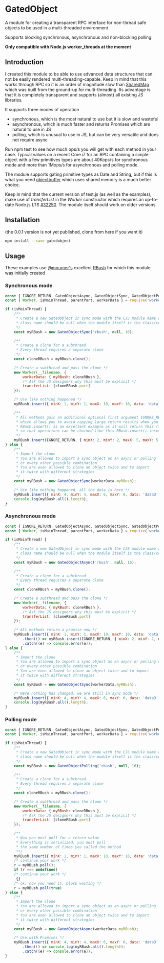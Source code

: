  # GatedObject

A module for creating a transparent RPC interface for non-thread safe objects to be used in a multi-threaded environment
  
Supports blocking synchronous, asynchronous and non-blocking polling 
  
**Only compatible with Node.js worker_threads at the moment**

## Introduction

I created this module to be able to use advanced data structures that can not be easily rendered multi-threading-capable. Keep in mind that this works through RPC so it is an order of magnitude slow than [SharedMap](https://github.com/mmomtchev/SharedMap) which was built from the ground-up for multi-threading. Its advantage is that it is completely transparent and supports (almost) all existing JS libraries.

It supports three modes of operation
* synchronous, which is the most natural to use but it is slow and wasteful
* asynchronous, which is much faster and returns Promises which are natural to use in JS
* polling, which is unusual to use in JS, but can be very versatile and does not require async

Run npm test to see how much ops/s you will get with each method in your case. Typical values on a recent Core i7 for an RPC containing a simple object with a few primitives types are about 40Kops/s for synchronous mode and more than 1Mops/s for asynchronous and polling mode.

The module supports gating primitive types as Date and String, but if this is what you need [objectbuffer](https://github.com/Bnaya/objectbuffer) which uses shared memory is a much better choice.

Keep in mind that the current version of test.js (as well as the examples), make use of *transferList* in the *Worker* constructor which requires an up-to-date Node.js LTS [#32250](https://github.com/nodejs/node/issues/32250). The module itself should work on older versions.


## Installation

(the 0.0.1 version is not yet published, clone from here if you want it)

```bash
npm install --save gatedobject
```

## Usage

These examples use [@mourner's](https://github.com/mourner) excellent [RBush](https://github.com/mourner/rbush) for which this module was initially created

### Synchronous mode
```js
const { IGNORE_RETURN, GatedObjectAsync, GatedObjectSync, GatedObjectPolling } = require('./index');
const { Worker, isMainThread, parentPort, workerData } = require('worker_threads');

if (isMainThread) {
    /**
     * Create a new GatedObject in sync mode with the CJS module name and the class name
     * class name should be null when the module itself is the class/constructor
     */
    const myRBush = new GatedObjectSync('rbush', null, 16);

    /** 
     * Create a clone for a subthread 
     * Every thread requires a separate clone
     */
    const cloneRBush = myRBush.clone();

    /* Create a subthread and pass the clone */
    new Worker(__filename, {
        workerData: { myRBush: cloneRBush },
        /* Ask the JS designers why this must be explicit */
        transferList: [cloneRBush.port]
    });

    /* Use like nothing happened */
    myRBush.insert({ minX: 1, minY: 1, maxX: 10, maxY: 10, data: 'data1' });

    /** 
     * All methods gain an additional optional first argument IGNORE_RETURN
     * which allows you to avoid copying large return results when you ignore them
     * RBush.insert() is an excellent example as it will return this (the whole data structure)
     * so that operations can be chained like this RBush.insert().insert().insert()...
     */
    myRBush.insert(IGNORE_RETURN, { minX: 2, minY: 2, maxX: 5, maxY: 5, data: 'data2' });
} else {
    /**
     * Import the clone
     * You are allowed to import a sync object as an async or polling
     * or every other possible combination
     * You are even allowed to clone an object twice and to import
     * it twice with different strategies
     */
    const myRBush = new GatedObjectSync(workerData.myRBush);

    /* Use like nothing happened, all the data is here */
    myRBush.insert({ minX: 4, minY: 4, maxX: 6, maxY: 6, data: 'data3' });
    console.log(myRBush.all().length);
}

```

### Asynchronous mode
```js
const { IGNORE_RETURN, GatedObjectAsync, GatedObjectSync, GatedObjectPolling } = require('./index');
const { Worker, isMainThread, parentPort, workerData } = require('worker_threads');

if (isMainThread) {
    /**
     * Create a new GatedObject in sync mode with the CJS module name and the class name
     * class name should be null when the module itself is the class/constructor
     */
    const myRBush = new GatedObjectAsync('rbush', null, 16);

    /** 
     * Create a clone for a subthread 
     * Every thread requires a separate clone
     */
    const cloneRBush = myRBush.clone();

    /* Create a subthread and pass the clone */
    new Worker(__filename, {
        workerData: { myRBush: cloneRBush },
        /* Ask the JS designers why this must be explicit */
        transferList: [cloneRBush.port]
    });

    /* All methods return a promise now */
    myRBush.insert({ minX: 1, minY: 1, maxX: 10, maxY: 10, data: 'data1' })
        .then(() => myRBush.insert(IGNORE_RETURN, { minX: 2, minY: 2, maxX: 5, maxY: 5, data: 'data2' }))
        .catch((e) => console.error(e));
} else {
    /**
     * Import the clone
     * You are allowed to import a sync object as an async or polling one
     * or every other possible combination
     * You are even allowed to clone an object twice and to import
     * it twice with different strategies
     */
    const myRBush = new GatedObjectSync(workerData.myRBush);

    /* Here nothing has changed, we are still in sync mode */
    myRBush.insert({ minX: 4, minY: 4, maxX: 6, maxY: 6, data: 'data3' });
    console.log(myRBush.all().length);
}

```


### Polling mode
```js
const { IGNORE_RETURN, GatedObjectAsync, GatedObjectSync, GatedObjectPolling } = require('./index');
const { Worker, isMainThread, parentPort, workerData } = require('worker_threads');

if (isMainThread) {
    /**
     * Create a new GatedObject in sync mode with the CJS module name and the class name
     * class name should be null when the module itself is the class/constructor
     */
    const myRBush = new GatedObjectPolling('rbush', null, 16);

    /** 
     * Create a clone for a subthread 
     * Every thread requires a separate clone
     */
    const cloneRBush = myRBush.clone();

    /* Create a subthread and pass the clone */
    new Worker(__filename, {
        workerData: { myRBush: cloneRBush },
        /* Ask the JS designers why this must be explicit */
        transferList: [cloneRBush.port]
    });

    /**
     * Now you must poll for a return value
     * Everything is serialized, you must poll
     * the same number of times you called the method
     **/
    myRBush.insert({ minX: 1, minY: 1, maxX: 10, maxY: 10, data: 'data1' });
    /* continue your work */
    r = myRBush.poll();
    if (r === undefined)
    /* continue your work */
     {}
    /* ok, now you need it, block waiting */
    r = myRBush.poll(true)
} else {
    /**
     * Import the clone
     * You are allowed to import a sync object as an async or polling
     * or every other possible combination
     * You are even allowed to clone an object twice and to import
     * it twice with different strategies
     */
    const myRBush = new GatedObjectAsync(workerData.myRBush);

    /* Use with Promises */
    myRBush.insert({ minX: 4, minY: 4, maxX: 6, maxY: 6, data: 'data3' })
        .then(() => console.log(myRBush.all().length));
        .catch((e) => console.error(e));
}

```